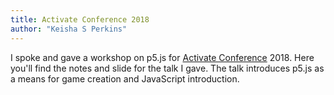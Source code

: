 ```yaml
---
title: Activate Conference 2018
author: "Keisha S Perkins"
---
```

<p>I spoke and gave a workshop on p5.js for <a target="_blank" href="http://www.activateconf.com/">Activate Conference</a> 2018. Here you'll find the notes and slide for the talk I gave. The talk introduces p5.js as a means for game creation and JavaScript introduction.</p>